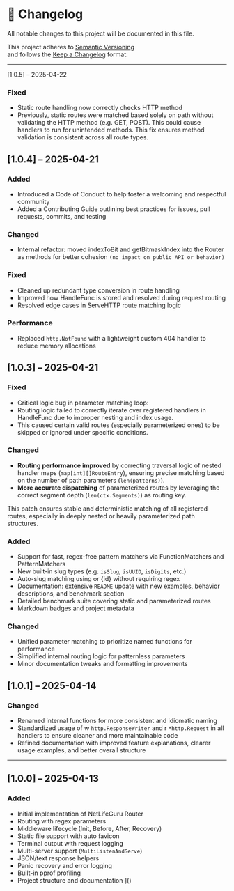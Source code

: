# 📄 Changelog

All notable changes to this project will be documented in this file.

This project adheres to [Semantic Versioning](https://semver.org/)  
and follows the [Keep a Changelog](https://keepachangelog.com/) format.

---

[1.0.5] – 2025-04-22

### Fixed
 - Static route handling now correctly checks HTTP method
 - Previously, static routes were matched based solely on path without validating the HTTP method (e.g. GET, POST). This could cause handlers to run for unintended methods. This fix ensures method validation is consistent across all route types.

## [1.0.4] – 2025-04-21

### Added
 - Introduced a Code of Conduct to help foster a welcoming and respectful community
 - Added a Contributing Guide outlining best practices for issues, pull requests, commits, and testing

### Changed

- Internal refactor: moved indexToBit and getBitmaskIndex into the Router as methods for better cohesion
`(no impact on public API or behavior)`

### Fixed
 - Cleaned up redundant type conversion in route handling
 - Improved how HandleFunc is stored and resolved during request routing
 - Resolved edge cases in ServeHTTP route matching logic

### Performance
 - Replaced `http.NotFound` with a lightweight custom 404 handler to reduce memory allocations

## [1.0.3] – 2025-04-21

### Fixed

 - Critical logic bug in parameter matching loop:
 - Routing logic failed to correctly iterate over registered handlers in HandleFunc due to improper nesting and index usage.
 - This caused certain valid routes (especially parameterized ones) to be skipped or ignored under specific conditions.

### Changed
 - **Routing performance improved** by correcting traversal logic of nested handler maps (`map[int][]RouteEntry`), ensuring precise matching based on the number of path parameters (`len(patterns)`).
 - **More accurate dispatching** of parameterized routes by leveraging the correct segment depth (`len(ctx.Segments)`) as routing key.

This patch ensures stable and deterministic matching of all registered routes, especially in deeply nested or heavily parameterized path structures.

### Added

 - Support for fast, regex-free pattern matchers via FunctionMatchers and PatternMatchers
 - New built-in slug types (e.g. `isSlug`, `isUUID`, `isDigits`, etc.)
 - Auto-slug matching using <id> or {id} without requiring regex
 - Documentation: extensive `README` update with new examples, behavior descriptions, and benchmark section
 - Detailed benchmark suite covering static and parameterized routes
 - Markdown badges and project metadata

### Changed

 - Unified parameter matching to prioritize named functions for performance
 - Simplified internal routing logic for patternless parameters
 - Minor documentation tweaks and formatting improvements


## [1.0.1] – 2025-04-14

### Changed
 - Renamed internal functions for more consistent and idiomatic naming
 - Standardized usage of w `http.ResponseWriter` and r `*http.Request` in all handlers to ensure cleaner and more maintainable code
 - Refined documentation with improved feature explanations, clearer usage examples, and better overall structure

---

## [1.0.0] – 2025-04-13

### Added
- Initial implementation of NetLifeGuru Router
- Routing with regex parameters
- Middleware lifecycle (Init, Before, After, Recovery)
- Static file support with auto favicon
- Terminal output with request logging
- Multi-server support (`MultiListenAndServe`)
- JSON/text response helpers
- Panic recovery and error logging
- Built-in pprof profiling
- Project structure and documentation
]()
